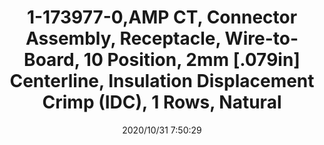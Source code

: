 ﻿---
layout: post 
title: 1-173977-0,AMP CT, Connector Assembly, Receptacle, Wire-to-Board, 10 Position, 2mm [.079in] Centerline, Insulation Displacement Crimp (IDC), 1 Rows, Natural
overview: AMP CT, Connector Assembly, Receptacle, Wire-to-Board, 10 Position, 2mm [.079in] Centerline, Insulation Displacement Crimp (IDC), 1 Rows, Natural, 28-26AWG
series: MT
part_number: 1-173977-0
thumb_img: static/202010/470-thumb-20201031155444.jpg
small_img: static/202010/470-20201031155444.jpg
date: 2020/10/31 7:50:29
---



